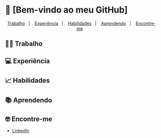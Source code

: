 # 🚀 [Bem-vindo ao meu GitHub]

<p align="center">
  <a href="#-trabalho">Trabalho</a>&nbsp;&nbsp;&nbsp;|&nbsp;&nbsp;&nbsp;
  <a href="#-experiência">Experiência</a>&nbsp;&nbsp;&nbsp;|&nbsp;&nbsp;&nbsp;
  <a href="#-habilidades">Habilidades</a>&nbsp;&nbsp;&nbsp;|&nbsp;&nbsp;&nbsp;
  <a href="#-aprendendo">Aprendendo</a>&nbsp;&nbsp;&nbsp;|&nbsp;&nbsp;&nbsp;
  <a href="#-encontre-me">Encontre-me</a>&nbsp;&nbsp;&nbsp;
</p>

<!--
- Comments
-->

## 👨‍💻 Trabalho


## 💻 Experiência


## 📈 Habilidades


## 📚 Aprendendo


## 🤓 Encontre-me

- [LinkedIn](https://www.linkedin.com/in/mateus-sagas-stahelin-03177275/)
